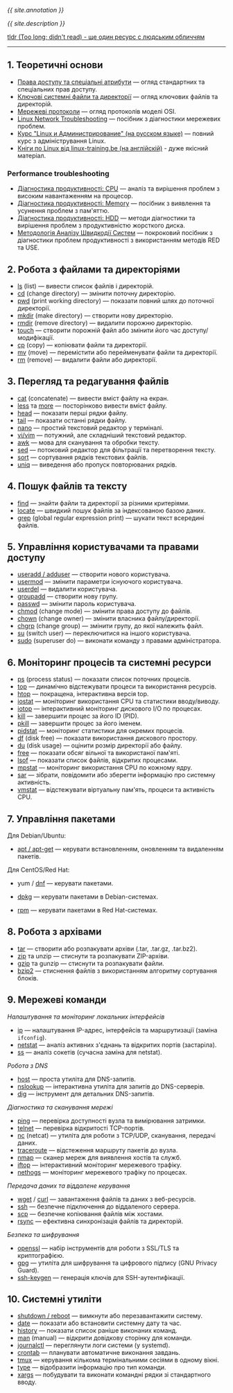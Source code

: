 *{{ site.annotation }}*

*{{ site.description }}*

[tldr (Too long; didn't read) - ще один ресурс с людським обличчям](https://tldr.sh/)

---

## 1. Теоретичні основи

- [Права доступу та спеціальні атрибути](./documents/concepts/permissions_and_special_attributes.md) — огляд стандартних та спеціальних прав доступу.
- [Ключові системні файли та директорії](./documents/concepts/key_files_and_directories.md) — огляд ключових файлів та директорій.
- [Мережеві протоколи](./documents/concepts/network_protocols.md) — огляд протоколів моделі OSI.
- [Linux Network Troubleshooting](./documents/concepts/linux_network_troubleshooting.md) — посібник з діагностики мережевих проблем.
- [Курс "Linux и Администрирование" (на русском языке)](./documents/LinuxAndAdministration/Readme.md) — повний курс з адміністрування Linux.
- [Кніги по Linux від linux-training.be (на англійскій)](https://linux-training.be/index.php?nav=home) - дуже якісний матеріал. 

### Performance troubleshooting

- [Діагностика продуктивності: CPU](./documents/concepts/Performance_troubleshooting/CPU%20Troubleshooting_uk.md) — аналіз та вирішення проблем з високим навантаженням на процесор.
- [Діагностика продуктивності: Memory](./documents/concepts/Performance_troubleshooting/Memory%20Troubleshooting_uk.md) — посібник з виявлення та усунення проблем з пам'яттю.
- [Діагностика продуктивності: HDD](./documents/concepts/Performance_troubleshooting/HDD_Troubleshooting_uk.md) — методи діагностики та вирішення проблем з продуктивністю жорсткого диска.
- [Методологія Аналізу Швидкодії Систем](./documents/concepts/Performance_troubleshooting/System_Performance_Analysis_Methodology_uk.md) — покроковий посібник з діагностики проблем продуктивності з використанням методів RED та USE.

## 2. Робота з файлами та директоріями

- [ls](./documents/file_and_directory_management/ls.md) (list) — вивести список файлів і директорій.
- [cd](./documents/file_and_directory_management/cd.md) (change directory) — змінити поточну директорію.
- [pwd](./documents/file_and_directory_management/pwd.md) (print working directory) — показати повний шлях до поточної директорії.
- [mkdir](./documents/file_and_directory_management/mkdir.md) (make directory) — створити нову директорію.
- [rmdir](./documents/file_and_directory_management/rmdir.md) (remove directory) — видалити порожню директорію.
- [touch](./documents/file_and_directory_management/touch.md) — створити порожній файл або змінити його час доступу/модифікації.
- [cp](./documents/file_and_directory_management/cp.md) (copy) — копіювати файли та директорії.
- [mv](./documents/file_and_directory_management/mv.md) (move) — перемістити або перейменувати файли та директорії.
- [rm](./documents/file_and_directory_management/rm.md) (remove) — видалити файли або директорії.

## 3. Перегляд та редагування файлів

- [cat](./documents/file_viewing_and_editing/cat.md) (concatenate) — вивести вміст файлу на екран.
- [less](./documents/file_viewing_and_editing/less.md) та [more](./documents/file_viewing_and_editing/more.md) — посторінково вивести вміст файлу.
- [head](./documents/file_viewing_and_editing/head.md) — показати перші рядки файлу.
- [tail](./documents/file_viewing_and_editing/tail.md) — показати останні рядки файлу.
- [nano](./documents/file_viewing_and_editing/nano.md) — простий текстовий редактор у терміналі.
- [vi/vim](./documents/file_viewing_and_editing/vi.md) — потужний, але складніший текстовий редактор.
- [awk](./documents/file_viewing_and_editing/awk.md) — мова для сканування та обробки тексту.
- [sed](./documents/file_viewing_and_editing/sed.md) — потоковий редактор для фільтрації та перетворення тексту.
- [sort](./documents/file_viewing_and_editing/sort.md) — сортування рядків текстових файлів.
- [uniq](./documents/file_viewing_and_editing/uniq.md) — виведення або пропуск повторюваних рядків.

## 4. Пошук файлів та тексту

- [find](./documents/file_and_text_search/find.md) — знайти файли та директорії за різними критеріями.
- [locate](./documents/file_and_text_search/locate.md) — швидкий пошук файлів за індексованою базою даних.
- [grep](./documents/file_and_text_search/grep.md) (global regular expression print) — шукати текст всередині файлів.

## 5. Управління користувачами та правами доступу

- [useradd / adduser](./documents/user_and_permission_management/useradd.md) — створити нового користувача.
- [usermod](./documents/user_and_permission_management/usermod.md) — змінити параметри існуючого користувача.
- [userdel](./documents/user_and_permission_management/userdel.md) — видалити користувача.
- [groupadd](./documents/user_and_permission_management/groupadd.md) — створити нову групу.
- [passwd](./documents/user_and_permission_management/passwd.md) — змінити пароль користувача.
- [chmod](./documents/user_and_permission_management/chmod.md) (change mode) — змінити права доступу до файлів.
- [chown](./documents/user_and_permission_management/chown.md) (change owner) — змінити власника файлу/директорії.
- [chgrp](./documents/user_and_permission_management/chgrp.md) (change group) — змінити групу, до якої належить файл.
- [su](./documents/user_and_permission_management/su.md) (switch user) — переключитися на іншого користувача.
- [sudo](./documents/user_and_permission_management/sudo.md) (superuser do) — виконати команду з правами адміністратора.

## 6. Моніторинг процесів та системні ресурси

- [ps](./documents/process_and_system_monitoring/ps.md) (process status) — показати список поточних процесів.
- [top](./documents/process_and_system_monitoring/top.md) — динамічно відстежувати процеси та використання ресурсів.
- [htop](./documents/process_and_system_monitoring/htop.md) — покращена, інтерактивна версія top.
- [iostat](./documents/process_and_system_monitoring/iostat.md) — моніторинг використання CPU та статистики вводу/виводу.
- [iotop](./documents/process_and_system_monitoring/iotop.md) — інтерактивний моніторинг дискового I/O по процесах.
- [kill](./documents/process_and_system_monitoring/kill.md) — завершити процес за його ID (PID).
- [pkill](./documents/process_and_system_monitoring/pkill.md) — завершити процес за його іменем.
- [pidstat](./documents/process_and_system_monitoring/pidstat.md) — моніторинг статистики для окремих процесів.
- [df](./documents/process_and_system_monitoring/df.md) (disk free) — показати використання дискового простору.
- [du](./documents/process_and_system_monitoring/du.md) (disk usage) — оцінити розмір директорії або файлу.
- [free](./documents/process_and_system_monitoring/free.md) — показати обсяг вільної та використаної пам'яті.
- [lsof](./documents/process_and_system_monitoring/lsof.md) — показати список файлів, відкритих процесами.
- [mpstat](./documents/process_and_system_monitoring/mpstat.md) — моніторинг використання CPU по кожному ядру.
- [sar](./documents/process_and_system_monitoring/sar.md) — зібрати, повідомити або зберегти інформацію про системну активність.
- [vmstat](./documents/process_and_system_monitoring/vmstat.md) — відстежувати віртуальну пам'ять, процеси та активність CPU.

## 7. Управління пакетами

Для Debian/Ubuntu:
- [apt / apt-get](./documents/package_management/apt.md) — керувати встановленням, оновленням та видаленням пакетів.

Для CentOS/Red Hat:
- yum / [dnf](./documents/package_management/dnf.md) — керувати пакетами.

- [dpkg](./documents/package_management/dpkg.md) — керувати пакетами в Debian-системах.
- [rpm](./documents/package_management/rpm.md) — керувати пакетами в Red Hat-системах.

## 8. Робота з архівами

- [tar](./documents/archive_management/tar.md) — створити або розпакувати архіви (.tar, .tar.gz, .tar.bz2).
- [zip](./documents/archive_management/zip.md) та unzip — стиснути та розпакувати ZIP-архіви.
- [gzip](./documents/archive_management/gzip.md) та gunzip — стиснути та розпакувати файли.
- [bzip2](./documents/archive_management/bzip2.md) — стиснення файлів з використанням алгоритму сортування блоків.

## 9. Мережеві команди

*Налаштування та моніторинг локальних інтерфейсів*
- [ip](./documents/network_commands/ip.md) — налаштування IP-адрес, інтерфейсів та маршрутизації (заміна `ifconfig`).
- [netstat](./documents/network_commands/netstat.md) — аналіз активних з'єднань та відкритих портів (застаріла).
- [ss](./documents/network_commands/ss.md) — аналіз сокетів (сучасна заміна для netstat).

*Робота з DNS*
- [host](./documents/network_commands/host.md) — проста утиліта для DNS-запитів.
- [nslookup](./documents/network_commands/nslookup.md) — інтерактивна утиліта для запитів до DNS-серверів.
- [dig](./documents/network_commands/dig.md) — інструмент для детальних DNS-запитів.

*Діагностика та сканування мережі*
- [ping](./documents/network_commands/ping.md) — перевірка доступності вузла та вимірювання затримки.
- [telnet](./documents/network_commands/telnet.md) — перевірка відкритості TCP-портів.
- [nc](./documents/network_commands/nc.md) (netcat) — утиліта для роботи з TCP/UDP, сканування, передачі даних.
- [traceroute](./documents/network_commands/traceroute.md) — відстеження маршруту пакетів до вузла.
- [nmap](./documents/network_commands/nmap.md) — сканер мереж для виявлення хостів та служб.
- [iftop](./documents/network_commands/iftop.md) — інтерактивний моніторинг мережевого трафіку.
- [nethogs](./documents/network_commands/nethogs.md) — моніторинг мережевого трафіку по процесах.

*Передача даних та віддалене керування*
- [wget](./documents/network_commands/wget.md) / [curl](./documents/network_commands/curl.md) — завантаження файлів та даних з веб-ресурсів.
- [ssh](./documents/network_commands/ssh.md) — безпечне підключення до віддаленого сервера.
- [scp](./documents/network_commands/scp.md) — безпечне копіювання файлів між хостами.
- [rsync](./documents/network_commands/rsync.md) — ефективна синхронізація файлів та директорій.

*Безпека та шифрування*
- [openssl](./documents/network_commands/openssl.md) — набір інструментів для роботи з SSL/TLS та криптографією.
- [gpg](./documents/network_commands/gpg.md) — утиліта для шифрування та цифрового підпису (GNU Privacy Guard).
- [ssh-keygen](./documents/network_commands/ssh-keygen.md) — генерація ключів для SSH-аутентифікації.

## 10. Системні утиліти

- [shutdown / reboot](./documents/system_utilities/shutdown.md) — вимкнути або перезавантажити систему.
- [date](./documents/system_utilities/date.md) — показати або встановити системну дату та час.
- [history](./documents/system_utilities/history.md) — показати список раніше виконаних команд.
- [man](./documents/system_utilities/man.md) (manual) — відкрити довідкову сторінку для команди.
- [journalctl](./documents/system_utilities/journalctl.md) — переглянути логи системи (у systemd).
- [crontab](./documents/system_utilities/crontab.md) — планувати автоматичне виконання завдань.
- [tmux](./documents/system_utilities/tmux.md) — керування кількома термінальними сесіями в одному вікні.
- [type](./documents/system_utilities/type.md) — відобразити інформацію про тип команди.
- [xargs](./documents/system_utilities/xargs.md) — побудувати та виконати командні рядки зі стандартного вводу.
